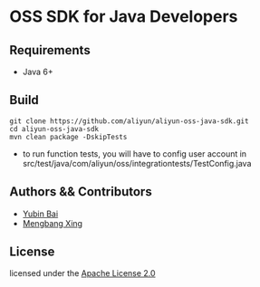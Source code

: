 # OSS SDK for Java Developers

## Requirements

- Java 6+

## Build

```shell
git clone https://github.com/aliyun/aliyun-oss-java-sdk.git
cd aliyun-oss-java-sdk
mvn clean package -DskipTests
```

- to run function tests, you will have to config user account in src/test/java/com/aliyun/oss/integrationtests/TestConfig.java

## Authors && Contributors

- [Yubin Bai](https://github.com/baiyubin)
- [Mengbang Xing](https://github.com/xingfeng2510)

## License

licensed under the [Apache License 2.0](https://www.apache.org/licenses/LICENSE-2.0.html)
